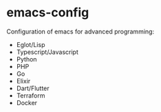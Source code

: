 # emacs-config
Configuration of emacs for advanced programming:
- Eglot/Lisp
- Typescript/Javascript
- Python
- PHP
- Go
- Elixir
- Dart/Flutter
- Terraform
- Docker

